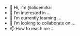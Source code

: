 - 👋 Hi, I’m @alicemihai
- 👀 I’m interested in ...
- 🌱 I’m currently learning ...
- 💞️ I’m looking to collaborate on ...
- 📫 How to reach me ...

<!---
alicemihai/alicemihai is a ✨ special ✨ repository because its `README.md` (this file) appears on your GitHub profile.
You can click the Preview link to take a look at your changes.
--->
